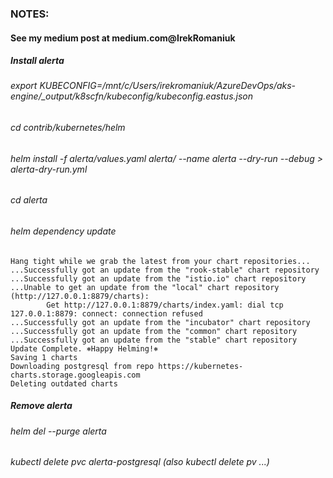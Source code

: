 
### NOTES:
#### See my medium post  at medium.com@IrekRomaniuk

##### Install alerta

###### export KUBECONFIG=/mnt/c/Users/irekromaniuk/AzureDevOps/aks-engine/_output/k8scfn/kubeconfig/kubeconfig.eastus.json

###### cd contrib/kubernetes/helm

###### helm install -f alerta/values.yaml alerta/ --name alerta --dry-run --debug > alerta-dry-run.yml

###### cd alerta

###### helm dependency update

```
Hang tight while we grab the latest from your chart repositories...
...Successfully got an update from the "rook-stable" chart repository
...Successfully got an update from the "istio.io" chart repository
...Unable to get an update from the "local" chart repository (http://127.0.0.1:8879/charts):
        Get http://127.0.0.1:8879/charts/index.yaml: dial tcp 127.0.0.1:8879: connect: connection refused
...Successfully got an update from the "incubator" chart repository
...Successfully got an update from the "common" chart repository
...Successfully got an update from the "stable" chart repository
Update Complete. ⎈Happy Helming!⎈
Saving 1 charts
Downloading postgresql from repo https://kubernetes-charts.storage.googleapis.com
Deleting outdated charts
```

##### Remove alerta

###### helm del --purge alerta

###### kubectl delete pvc alerta-postgresql (also kubectl delete pv ...)
